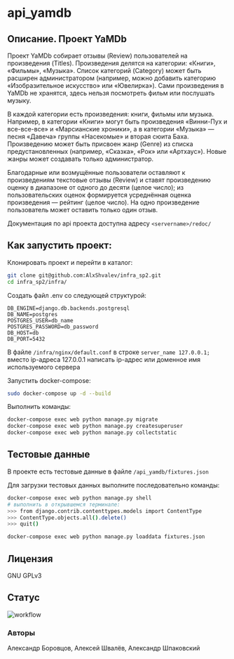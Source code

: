 # api_yamdb

## Описание. Проект YaMDb
Проект YaMDb собирает отзывы (Review) пользователей на произведения (Titles). 
Произведения делятся на категории: «Книги», «Фильмы», «Музыка». 
Список категорий (Category) может быть расширен администратором 
(например, можно добавить категорию «Изобразительное искусство» или «Ювелирка»).
Сами произведения в YaMDb не хранятся, здесь нельзя посмотреть фильм или
послушать музыку. 

В каждой категории есть произведения: книги, фильмы 
или музыка. Например, в категории «Книги» могут быть произведения 
«Винни-Пух и все-все-все» и «Марсианские хроники», а в категории «Музыка» — 
песня «Давеча» группы «Насекомые» и вторая сюита Баха.
Произведению может быть присвоен жанр (Genre) из списка предустановленных 
(например, «Сказка», «Рок» или «Артхаус»). Новые жанры может создавать 
только администратор.

Благодарные или возмущённые пользователи оставляют к произведениям 
текстовые отзывы (Review) и ставят произведению оценку в диапазоне 
от одного до десяти (целое число); из пользовательских оценок формируется 
усреднённая оценка произведения — рейтинг (целое число). 
На одно произведение пользователь может оставить только один отзыв.

Документация по api проекта доступна адресу `<servername>/redoc/`  

## Как запустить проект: 
Клонировать проект и перейти в каталог:

```bash
git clone git@github.com:AlxShvalev/infra_sp2.git
cd infra_sp2/infra/
```

Создать файл .env со следующей структурой:

```dotenv
DB_ENGINE=django.db.backends.postgresql
DB_NAME=postgres
POSTGRES_USER=db_name
POSTGRES_PASSWORD=db_password
DB_HOST=db
DB_PORT=5432
```

В файле `/infra/nginx/default.conf` в строке `server_name 127.0.0.1;` 
вместо ip-адреса 127.0.0.1 написать ip-адрес или доменное имя используемого 
сервера
 
Запустить docker-compose:

```bash
sudo docker-compose up -d --build
```

Выполнить команды:

```bash
docker-compose exec web python manage.py migrate
docker-compose exec web python manage.py createsuperuser
docker-compose exec web python manage.py collectstatic 
```


## Тестовые данные
В проекте есть тестовые данные в файле `/api_yamdb/fixtures.json`

Для загрузки тестовых данных выполните последовательно команды:

```bash
docker-compose exec web python manage.py shell
# выполнить в открывшемся терминале:
>>> from django.contrib.contenttypes.models import ContentType
>>> ContentType.objects.all().delete()
>>> quit()

docker-compose exec web python manage.py loaddata fixtures.json 
``` 

## Лицензия
GNU GPLv3

## Статус
![workflow](https://github.com/AlxShvalev/yamdb_final/actions/workflows/yamdb_workflow.yml/badge.svg)

### Авторы
Александр Боровцов, Алексей Швалёв, Александр Шпаковский
